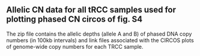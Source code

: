 ## Allelic CN data for all tRCC samples used for plotting phased CN circos of fig. S4

The zip file contains the allelic depths (allele A and B) of phased DNA copy numbers (in 100kb intervals) and link files associated with the CIRCOS plots of genome-wide copy numbers for each TRCC sample. 
